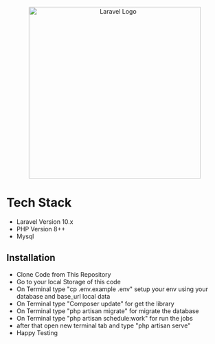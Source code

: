 <p align="center"><a href="https://laravel.com" target="_blank"><img src="https://raw.githubusercontent.com/laravel/art/master/logo-lockup/5%20SVG/2%20CMYK/1%20Full%20Color/laravel-logolockup-cmyk-red.svg" width="400" alt="Laravel Logo"></a></p>

# Tech Stack
 - Laravel Version 10.x
 - PHP Version 8++
 - Mysql
## Installation
 - Clone Code from This Repository
 - Go to your local Storage of this code
 - On Terminal type "cp .env.example .env" setup your env using your database and base_url local data
 - On Terminal type "Composer update" for get the library
 - On Terminal type "php artisan migrate" for migrate the database
 - On Terminal type "php artisan schedule:work" for run the jobs
 - after that open new terminal tab and type "php artisan serve"
 - Happy Testing

